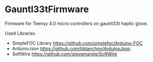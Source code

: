# Gauntl33tFirmware
Firmware for Teensy 4.0 micro controllers on gauntl33t haptic glove.

Used Libraries
- SimpleFOC Library https://github.com/simplefoc/Arduino-FOC
- ArduinoJson https://github.com/bblanchon/ArduinoJson
- SoftWire https://github.com/stevemarple/SoftWire
